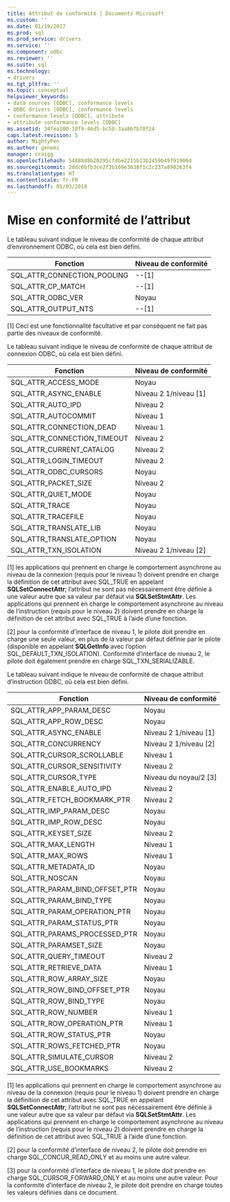 ```yaml
---
title: Attribut de conformité | Documents Microsoft
ms.custom: ''
ms.date: 01/19/2017
ms.prod: sql
ms.prod_service: drivers
ms.service: ''
ms.component: odbc
ms.reviewer: ''
ms.suite: sql
ms.technology:
- drivers
ms.tgt_pltfrm: ''
ms.topic: conceptual
helpviewer_keywords:
- data sources [ODBC], conformance levels
- ODBC drivers [ODBC], conformance levels
- conformance levels [ODBC], attribute
- attribute conformance levels [ODBC]
ms.assetid: 34fea100-10f9-46d5-bc50-3aa867b70f24
caps.latest.revision: 5
author: MightyPen
ms.author: genemi
manager: craigg
ms.openlocfilehash: 54888d8b20295cfdbe2215b13b2459b49f91906d
ms.sourcegitcommit: 2ddc0bfb3ce2f2b160e3638f1c2c237a898263f4
ms.translationtype: HT
ms.contentlocale: fr-FR
ms.lasthandoff: 05/03/2018
---
```

# <a name="attribute-conformance"></a>Mise en conformité de l’attribut
Le tableau suivant indique le niveau de conformité de chaque attribut d’environnement ODBC, où cela est bien défini.  
  
|Fonction|Niveau de conformité|  
|--------------|-----------------------|  
|SQL_ATTR_CONNECTION_POOLING|--[1]|  
|SQL_ATTR_CP_MATCH|--[1]|  
|SQL_ATTR_ODBC_VER|Noyau|  
|SQL_ATTR_OUTPUT_NTS|--[1]|  
  
 [1] Ceci est une fonctionnalité facultative et par conséquent ne fait pas partie des niveaux de conformité.  
  
 Le tableau suivant indique le niveau de conformité de chaque attribut de connexion ODBC, où cela est bien défini.  
  
|Fonction|Niveau de conformité|  
|--------------|-----------------------|  
|SQL_ATTR_ACCESS_MODE|Noyau|  
|SQL_ATTR_ASYNC_ENABLE|Niveau 2 1/niveau [1]|  
|SQL_ATTR_AUTO_IPD|Niveau 2|  
|SQL_ATTR_AUTOCOMMIT|Niveau 1|  
|SQL_ATTR_CONNECTION_DEAD|Niveau 1|  
|SQL_ATTR_CONNECTION_TIMEOUT|Niveau 2|  
|SQL_ATTR_CURRENT_CATALOG|Niveau 2|  
|SQL_ATTR_LOGIN_TIMEOUT|Niveau 2|  
|SQL_ATTR_ODBC_CURSORS|Noyau|  
|SQL_ATTR_PACKET_SIZE|Niveau 2|  
|SQL_ATTR_QUIET_MODE|Noyau|  
|SQL_ATTR_TRACE|Noyau|  
|SQL_ATTR_TRACEFILE|Noyau|  
|SQL_ATTR_TRANSLATE_LIB|Noyau|  
|SQL_ATTR_TRANSLATE_OPTION|Noyau|  
|SQL_ATTR_TXN_ISOLATION|Niveau 2 1/niveau [2]|  
  
 [1] les applications qui prennent en charge le comportement asynchrone au niveau de la connexion (requis pour le niveau 1) doivent prendre en charge la définition de cet attribut avec SQL_TRUE en appelant **SQLSetConnectAttr**; l’attribut ne sont pas nécessairement être définie à une valeur autre que sa valeur par défaut via **SQLSetStmtAttr**. Les applications qui prennent en charge le comportement asynchrone au niveau de l’instruction (requis pour le niveau 2) doivent prendre en charge la définition de cet attribut avec SQL_TRUE à l’aide d’une fonction.  
  
 [2] pour la conformité d’interface de niveau 1, le pilote doit prendre en charge une seule valeur, en plus de la valeur par défaut définie par le pilote (disponible en appelant **SQLGetInfo** avec l’option SQL_DEFAULT_TXN_ISOLATION). Conformité d’interface de niveau 2, le pilote doit également prendre en charge SQL_TXN_SERIALIZABLE.  
  
 Le tableau suivant indique le niveau de conformité de chaque attribut d’instruction ODBC, où cela est bien défini.  
  
|Fonction|Niveau de conformité|  
|--------------|-----------------------|  
|SQL_ATTR_APP_PARAM_DESC|Noyau|  
|SQL_ATTR_APP_ROW_DESC|Noyau|  
|SQL_ATTR_ASYNC_ENABLE|Niveau 2 1/niveau [1]|  
|SQL_ATTR_CONCURRENCY|Niveau 2 1/niveau [2]|  
|SQL_ATTR_CURSOR_SCROLLABLE|Niveau 1|  
|SQL_ATTR_CURSOR_SENSITIVITY|Niveau 2|  
|SQL_ATTR_CURSOR_TYPE|Niveau du noyau/2 [3]|  
|SQL_ATTR_ENABLE_AUTO_IPD|Niveau 2|  
|SQL_ATTR_FETCH_BOOKMARK_PTR|Niveau 2|  
|SQL_ATTR_IMP_PARAM_DESC|Noyau|  
|SQL_ATTR_IMP_ROW_DESC|Noyau|  
|SQL_ATTR_KEYSET_SIZE|Niveau 2|  
|SQL_ATTR_MAX_LENGTH|Niveau 1|  
|SQL_ATTR_MAX_ROWS|Niveau 1|  
|SQL_ATTR_METADATA_ID|Noyau|  
|SQL_ATTR_NOSCAN|Noyau|  
|SQL_ATTR_PARAM_BIND_OFFSET_PTR|Noyau|  
|SQL_ATTR_PARAM_BIND_TYPE|Noyau|  
|SQL_ATTR_PARAM_OPERATION_PTR|Noyau|  
|SQL_ATTR_PARAM_STATUS_PTR|Noyau|  
|SQL_ATTR_PARAMS_PROCESSED_PTR|Noyau|  
|SQL_ATTR_PARAMSET_SIZE|Noyau|  
|SQL_ATTR_QUERY_TIMEOUT|Niveau 2|  
|SQL_ATTR_RETRIEVE_DATA|Niveau 1|  
|SQL_ATTR_ROW_ARRAY_SIZE|Noyau|  
|SQL_ATTR_ROW_BIND_OFFSET_PTR|Noyau|  
|SQL_ATTR_ROW_BIND_TYPE|Noyau|  
|SQL_ATTR_ROW_NUMBER|Niveau 1|  
|SQL_ATTR_ROW_OPERATION_PTR|Niveau 1|  
|SQL_ATTR_ROW_STATUS_PTR|Noyau|  
|SQL_ATTR_ROWS_FETCHED_PTR|Noyau|  
|SQL_ATTR_SIMULATE_CURSOR|Niveau 2|  
|SQL_ATTR_USE_BOOKMARKS|Niveau 2|  
  
 [1] les applications qui prennent en charge le comportement asynchrone au niveau de la connexion (requis pour le niveau 1) doivent prendre en charge la définition de cet attribut avec SQL_TRUE en appelant **SQLSetConnectAttr**; l’attribut ne sont pas nécessairement être définie à une valeur autre que sa valeur par défaut via **SQLSetStmtAttr**. Les applications qui prennent en charge le comportement asynchrone au niveau de l’instruction (requis pour le niveau 2) doivent prendre en charge la définition de cet attribut avec SQL_TRUE à l’aide d’une fonction.  
  
 [2] pour la conformité d’interface de niveau 2, le pilote doit prendre en charge SQL_CONCUR_READ_ONLY et au moins une autre valeur.  
  
 [3] pour la conformité d’interface de niveau 1, le pilote doit prendre en charge SQL_CURSOR_FORWARD_ONLY et au moins une autre valeur. Pour la conformité d’interface de niveau 2, le pilote doit prendre en charge toutes les valeurs définies dans ce document.
